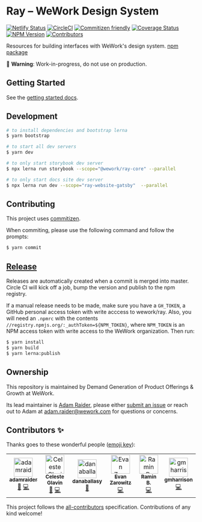 # Ray – WeWork Design System

[![Netlify Status](https://api.netlify.com/api/v1/badges/1fc61cc7-d0e8-4424-977e-8fa3f3a237b2/deploy-status)](https://app.netlify.com/sites/ray-docs/deploys) [![CircleCI](https://circleci.com/gh/wework/ray.svg?style=svg)](https://circleci.com/gh/wework/ray) [![Commitizen friendly](https://img.shields.io/badge/commitizen-friendly-brightgreen.svg)](http://commitizen.github.io/cz-cli/) [![Coverage Status](https://coveralls.io/repos/github/wework/ray/badge.svg?branch=master)](https://coveralls.io/github/wework/ray?branch=master) [![NPM Version](https://img.shields.io/npm/v/@wework/ray-core.svg)](https://www.npmjs.com/package/@wework/ray-core) [![Contributors](https://img.shields.io/github/contributors/wework/ray.svg)](#contributors)

<page-intro>Resources for building interfaces with WeWork's design system. [npm package](https://www.npmjs.com/package/@wework/ray-core)</page-intro>

🚧 **Warning**: Work-in-progress, do not use on production.

## Getting Started

See the [getting started docs](https://ray.wework.com/getting-started/).

## Development

```bash
# to install dependencies and bootstrap lerna
$ yarn bootstrap

# to start all dev servers
$ yarn dev

# to only start storybook dev server
$ npx lerna run storybook --scope="@wework/ray-core" --parallel

# to only start docs site dev server
$ npx lerna run dev --scope="ray-website-gatsby"  --parallel
```

## Contributing

This project uses [commitizen](https://github.com/commitizen/cz-cli).

When commiting, please use the following command and follow the prompts:

```bash
$ yarn commit
```

## [Release](https://github.com/wework/ray/releases)

Releases are automatically created when a commit is merged into master. Circle CI will kick off a job, bump the version and publish to the npm registry.

If a manual release needs to be made, make sure you have a `GH_TOKEN`, a GitHub personal access token with write acccess to wework/ray. Also, you will need an `.npmrc` with the contents `//registry.npmjs.org/:_authToken=${NPM_TOKEN}`, where `NPM_TOKEN` is an NPM access token with write access to the WeWork organization. Then run:

```bash
$ yarn install
$ yarn build
$ yarn lerna:publish
```

## Ownership

This repository is maintained by Demand Generation of Product Offerings & Growth at WeWork.

Its lead maintainer is [Adam Raider](https://github.com/adamraider), please either [submit an issue](https://github.com/wework/ray/issues/new) or reach out to Adam at [adam.raider@wework.com](mailto:adam.raider@wework.com) for questions or concerns.

## Contributors ✨

Thanks goes to these wonderful people ([emoji key](https://allcontributors.org/docs/en/emoji-key)):

<!-- ALL-CONTRIBUTORS-LIST:START - Do not remove or modify this section -->
<!-- prettier-ignore -->
<table><tr><td align="center"><a href="https://raider.tech"><img src="https://avatars1.githubusercontent.com/u/6812331?v=4" width="50px;" alt="adamraider"/><br /><sub><b>adamraider</b></sub></a><br /><a href="#maintenance-adamraider" title="Maintenance">🚧</a> <a href="https://github.com/wework/ray/commits?author=adamraider" title="Code">💻</a></td><td align="center"><a href="http://celesteglavin.com/"><img src="https://avatars3.githubusercontent.com/u/19141291?v=4" width="50px;" alt="Celeste Glavin"/><br /><sub><b>Celeste Glavin</b></sub></a><br /><a href="#maintenance-cmugla" title="Maintenance">🚧</a> <a href="https://github.com/wework/ray/commits?author=cmugla" title="Code">💻</a></td><td align="center"><a href="https://github.com/danaballasy"><img src="https://avatars1.githubusercontent.com/u/49689660?v=4" width="50px;" alt="danaballasy"/><br /><sub><b>danaballasy</b></sub></a><br /><a href="#design-danaballasy" title="Design">🎨</a></td><td align="center"><a href="http://evanzarowitz.com"><img src="https://avatars2.githubusercontent.com/u/13824279?v=4" width="50px;" alt="Evan Zarowitz"/><br /><sub><b>Evan Zarowitz</b></sub></a><br /><a href="https://github.com/wework/ray/commits?author=evzaro" title="Code">💻</a></td><td align="center"><a href="https://github.com/i8ramin"><img src="https://avatars3.githubusercontent.com/u/49030?v=4" width="50px;" alt="Ramin B."/><br /><sub><b>Ramin B.</b></sub></a><br /><a href="https://github.com/wework/ray/commits?author=i8ramin" title="Code">💻</a></td><td align="center"><a href="https://github.com/gmharrison"><img src="https://avatars0.githubusercontent.com/u/17712022?v=4" width="50px;" alt="gmharrison"/><br /><sub><b>gmharrison</b></sub></a><br /><a href="https://github.com/wework/ray/commits?author=gmharrison" title="Code">💻</a></td></tr></table>

<!-- ALL-CONTRIBUTORS-LIST:END -->

This project follows the [all-contributors](https://github.com/all-contributors/all-contributors) specification. Contributions of any kind welcome!
